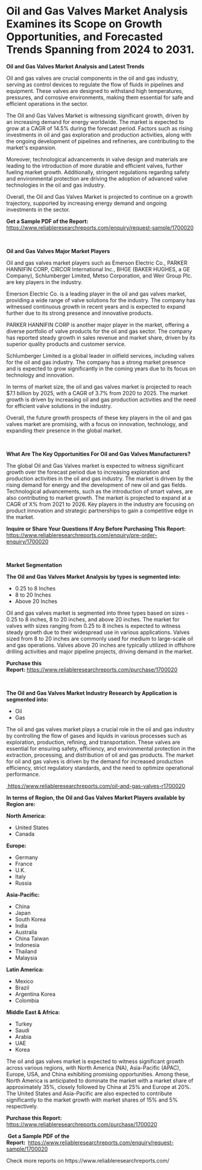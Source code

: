 <p><h1>Oil and Gas Valves Market Analysis Examines its Scope on Growth Opportunities, and Forecasted Trends Spanning from 2024 to 2031.</h1></p><p><strong>Oil and Gas Valves Market Analysis and Latest Trends</strong></p>
<p><p>Oil and gas valves are crucial components in the oil and gas industry, serving as control devices to regulate the flow of fluids in pipelines and equipment. These valves are designed to withstand high temperatures, pressures, and corrosive environments, making them essential for safe and efficient operations in the sector.</p><p>The Oil and Gas Valves Market is witnessing significant growth, driven by an increasing demand for energy worldwide. The market is expected to grow at a CAGR of 14.5% during the forecast period. Factors such as rising investments in oil and gas exploration and production activities, along with the ongoing development of pipelines and refineries, are contributing to the market's expansion.</p><p>Moreover, technological advancements in valve design and materials are leading to the introduction of more durable and efficient valves, further fueling market growth. Additionally, stringent regulations regarding safety and environmental protection are driving the adoption of advanced valve technologies in the oil and gas industry.</p><p>Overall, the Oil and Gas Valves Market is projected to continue on a growth trajectory, supported by increasing energy demand and ongoing investments in the sector.</p></p>
<p><strong>Get a Sample PDF of the Report:&nbsp;</strong> <a href="https://www.reliableresearchreports.com/enquiry/request-sample/1700020">https://www.reliableresearchreports.com/enquiry/request-sample/1700020</a></p>
<p>&nbsp;</p>
<p><strong>Oil and Gas Valves Major Market Players</strong></p>
<p><p>Oil and gas valves market players such as Emerson Electric Co., PARKER HANNIFIN CORP, CIRCOR International Inc., BHGE (BAKER HUGHES, a GE Company), Schlumberger Limited, Metso Corporation, and Weir Group Plc. are key players in the industry.</p><p>Emerson Electric Co. is a leading player in the oil and gas valves market, providing a wide range of valve solutions for the industry. The company has witnessed continuous growth in recent years and is expected to expand further due to its strong presence and innovative products.</p><p>PARKER HANNIFIN CORP is another major player in the market, offering a diverse portfolio of valve products for the oil and gas sector. The company has reported steady growth in sales revenue and market share, driven by its superior quality products and customer service.</p><p>Schlumberger Limited is a global leader in oilfield services, including valves for the oil and gas industry. The company has a strong market presence and is expected to grow significantly in the coming years due to its focus on technology and innovation.</p><p>In terms of market size, the oil and gas valves market is projected to reach $7.1 billion by 2025, with a CAGR of 3.7% from 2020 to 2025. The market growth is driven by increasing oil and gas production activities and the need for efficient valve solutions in the industry.</p><p>Overall, the future growth prospects of these key players in the oil and gas valves market are promising, with a focus on innovation, technology, and expanding their presence in the global market.</p></p>
<p>&nbsp;</p>
<p><strong>What Are The Key Opportunities For Oil and Gas Valves Manufacturers?</strong></p>
<p><p>The global Oil and Gas Valves market is expected to witness significant growth over the forecast period due to increasing exploration and production activities in the oil and gas industry. The market is driven by the rising demand for energy and the development of new oil and gas fields. Technological advancements, such as the introduction of smart valves, are also contributing to market growth. The market is projected to expand at a CAGR of X% from 2021 to 2026. Key players in the industry are focusing on product innovation and strategic partnerships to gain a competitive edge in the market.</p></p>
<p><strong>Inquire or Share Your Questions If Any Before Purchasing This Report:</strong> <a href="https://www.reliableresearchreports.com/enquiry/pre-order-enquiry/1700020">https://www.reliableresearchreports.com/enquiry/pre-order-enquiry/1700020</a></p>
<p>&nbsp;</p>
<p><strong>Market Segmentation</strong></p>
<p><strong>The Oil and Gas Valves Market Analysis by types is segmented into:</strong></p>
<p><ul><li>0.25 to 8 Inches</li><li>8 to 20 Inches</li><li>Above 20 Inches</li></ul></p>
<p><p>Oil and gas valves market is segmented into three types based on sizes - 0.25 to 8 inches, 8 to 20 inches, and above 20 inches. The market for valves with sizes ranging from 0.25 to 8 inches is expected to witness steady growth due to their widespread use in various applications. Valves sized from 8 to 20 inches are commonly used for medium to large-scale oil and gas operations. Valves above 20 inches are typically utilized in offshore drilling activities and major pipeline projects, driving demand in the market.</p></p>
<p><strong>Purchase this Report:&nbsp;</strong><a href="https://www.reliableresearchreports.com/purchase/1700020">https://www.reliableresearchreports.com/purchase/1700020</a></p>
<p>&nbsp;</p>
<p><strong>The Oil and Gas Valves Market Industry Research by Application is segmented into:</strong></p>
<p><ul><li>Oil</li><li>Gas</li></ul></p>
<p><p>The oil and gas valves market plays a crucial role in the oil and gas industry by controlling the flow of gases and liquids in various processes such as exploration, production, refining, and transportation. These valves are essential for ensuring safety, efficiency, and environmental protection in the extraction, processing, and distribution of oil and gas products. The market for oil and gas valves is driven by the demand for increased production efficiency, strict regulatory standards, and the need to optimize operational performance.</p></p>
<p><a href="https://www.reliableresearchreports.com/oil-and-gas-valves-r1700020">&nbsp;https://www.reliableresearchreports.com/oil-and-gas-valves-r1700020</a></p>
<p><strong>In terms of Region, the Oil and Gas Valves Market Players available by Region are:</strong></p>
<p>
    <p> <strong> North America: </strong>
        <ul>
            <li>United States</li>
            <li>Canada</li>
        </ul>
        </p> 
    <p> <strong> Europe: </strong>
        <ul>
            <li>Germany</li>
            <li>France</li>
            <li>U.K.</li>
            <li>Italy</li>
            <li>Russia</li>
        </ul>
        </p> 
    <p> <strong> Asia-Pacific: </strong>
        <ul>
            <li>China</li>
            <li>Japan</li>
            <li>South Korea</li>
            <li>India</li>
            <li>Australia</li>
            <li>China Taiwan</li>
            <li>Indonesia</li>
            <li>Thailand</li>
            <li>Malaysia</li>
        </ul>
        </p> 
    <p> <strong> Latin America: </strong>
        <ul>
            <li>Mexico</li>
            <li>Brazil</li>
            <li>Argentina Korea</li>
            <li>Colombia</li>
        </ul>
        </p> 
    <p> <strong> Middle East & Africa: </strong>
        <ul>
            <li>Turkey</li>
            <li>Saudi</li>
            <li>Arabia</li>
            <li>UAE</li>
            <li>Korea</li>
        </ul>
    </p>
    </p>
<p><p>The oil and gas valves market is expected to witness significant growth across various regions, with North America (NA), Asia-Pacific (APAC), Europe, USA, and China exhibiting promising opportunities. Among these, North America is anticipated to dominate the market with a market share of approximately 35%, closely followed by China at 25% and Europe at 20%. The United States and Asia-Pacific are also expected to contribute significantly to the market growth with market shares of 15% and 5% respectively.</p></p>
<p><strong>Purchase this Report: </strong><a href="https://www.reliableresearchreports.com/purchase/1700020">https://www.reliableresearchreports.com/purchase/1700020</a></p>
<p>&nbsp;<strong>Get a Sample PDF of the Report:&nbsp;&nbsp;</strong><a href="https://www.reliableresearchreports.com/enquiry/request-sample/1700020">https://www.reliableresearchreports.com/enquiry/request-sample/1700020</a></p>
<p><strong></strong></p>
<p>Check more reports on https://www.reliableresearchreports.com/</p>